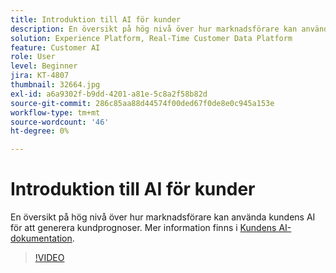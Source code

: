 ```yaml
---
title: Introduktion till AI för kunder
description: En översikt på hög nivå över hur marknadsförare kan använda kundens AI för att generera kundprognoser.
solution: Experience Platform, Real-Time Customer Data Platform
feature: Customer AI
role: User
level: Beginner
jira: KT-4807
thumbnail: 32664.jpg
exl-id: a6a9302f-b9dd-4201-a81e-5c8a2f58b82d
source-git-commit: 286c85aa88d44574f00ded67f0de8e0c945a153e
workflow-type: tm+mt
source-wordcount: '46'
ht-degree: 0%

---
```


# Introduktion till AI för kunder

En översikt på hög nivå över hur marknadsförare kan använda kundens AI för att generera kundprognoser. Mer information finns i [Kundens AI-dokumentation](https://experienceleague.adobe.com/docs/experience-platform/intelligent-services/customer-ai/overview.html?lang=sv-SE).

>[!VIDEO](https://video.tv.adobe.com/v/32664?learn=on&enablevpops)
